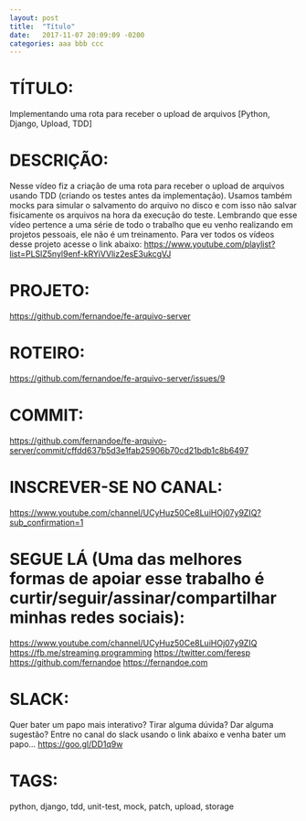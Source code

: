 ```yaml
---
layout: post
title:  "Título"
date:   2017-11-07 20:09:09 -0200
categories: aaa bbb ccc
---
```



# TÍTULO:
Implementando uma rota para receber o upload de arquivos [Python, Django, Upload, TDD]


# DESCRIÇÃO:
Nesse vídeo fiz a criação de uma rota para receber o upload de arquivos usando TDD (criando os testes antes da implementação). Usamos também mocks para simular o salvamento do arquivo no disco e com isso não salvar fisicamente os arquivos na hora da execução do teste.
Lembrando que esse vídeo pertence a uma série de todo o trabalho que eu venho realizando em projetos pessoais, ele não é um treinamento. Para ver todos os vídeos desse projeto acesse o link abaixo:
https://www.youtube.com/playlist?list=PLSlZ5nyl9enf-kRYiVVliz2esE3ukcgVJ


# PROJETO:
https://github.com/fernandoe/fe-arquivo-server


# ROTEIRO:
https://github.com/fernandoe/fe-arquivo-server/issues/9


# COMMIT:
https://github.com/fernandoe/fe-arquivo-server/commit/cffdd637b5d3e1fab25906b70cd21bdb1c8b6497


# INSCREVER-SE NO CANAL:
https://www.youtube.com/channel/UCyHuz50Ce8LuiHOj07y9ZIQ?sub_confirmation=1


# SEGUE LÁ (Uma das melhores formas de apoiar esse trabalho é curtir/seguir/assinar/compartilhar minhas redes sociais):
https://www.youtube.com/channel/UCyHuz50Ce8LuiHOj07y9ZIQ
https://fb.me/streaming.programming
https://twitter.com/feresp
https://github.com/fernandoe
https://fernandoe.com


# SLACK:
Quer bater um papo mais interativo? Tirar alguma dúvida? Dar alguma sugestão? Entre no canal do slack usando o link abaixo e venha bater um papo...
https://goo.gl/DD1q9w


# TAGS:
python, django, tdd, unit-test, mock, patch, upload, storage
